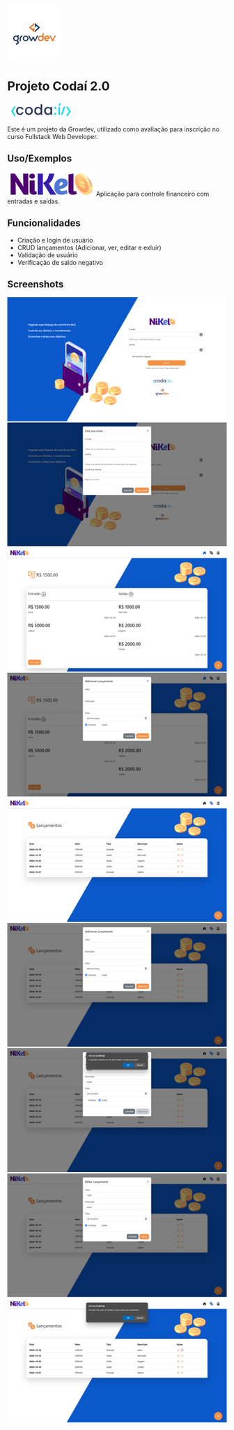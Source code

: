 <img src="./public/assets/images/growdev-logo.png" alt="Growdev" />  

# Projeto Codaí 2.0

<img src="./public/assets/images/codai-logo.png" alt="Codaí" />     

Este é um projeto da Growdev, utilizado como avaliação para inscrição no curso Fullstack Web Developer.  

## Uso/Exemplos

<img src="./public/assets/images/nikel-logo.png" alt="Nikel" />
Aplicação para controle financeiro com entradas e saídas.


## Funcionalidades

- Criação e login de usuário
- CRUD lançamentos (Adicionar, ver, editar e exluir)
- Validação de usuário
- Verificação de saldo negativo


## Screenshots


<div style="text-align: center;">
    <img src="./public/assets/preview/login.png" alt="Tela de Login" />
    <img src="./public/assets/preview/signup.png" alt="Tela de Cadastro" />
    <img src="./public/assets/preview/home.png" alt="Tela Inicial" />
    <img src="./public/assets/preview/home_add.png" alt="Adicionar Lançamento" />
    <img src="./public/assets/preview/transactions.png" alt="Transações" />
    <img src="./public/assets/preview/transactions_add.png" alt="Adicionar Transação" />
    <img src="./public/assets/preview/confirm.png" alt="Confirmação de Exclusão" />
    <img src="./public/assets/preview/transactions_edit.png" alt="Editar Transação" />
    <img src="./public/assets/preview/transactions_delete.png" alt="Excluir Transação" />
</div>
